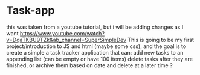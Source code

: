 # Task-app
this was taken from a youtube tutorial, but i will be adding changes as I want 
https://www.youtube.com/watch?v=DqaTKBU9TZk&ab_channel=SuperSimpleDev 
This is going to be my first project/introduction to JS and html (maybe some css), 
and the goal is to create a simple a task tracker application that can:
  add new tasks to an appending list (can be empty or have 100 items) 
  delete tasks after they are finished, or archive them based on date and delete at a later time ? 
  

